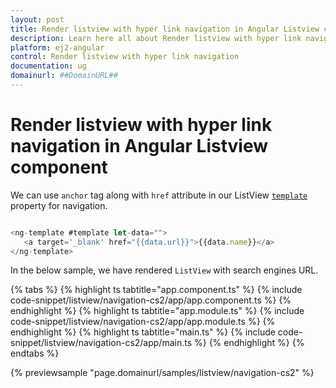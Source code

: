 ```yaml
---
layout: post
title: Render listview with hyper link navigation in Angular Listview component | Syncfusion
description: Learn here all about Render listview with hyper link navigation in Syncfusion Angular Listview component of Syncfusion Essential JS 2 and more.
platform: ej2-angular
control: Render listview with hyper link navigation 
documentation: ug
domainurl: ##DomainURL##
---
```


# Render listview with hyper link navigation in Angular Listview component

We can use `anchor` tag along with `href` attribute in our ListView [`template`](https://ej2.syncfusion.com/angular/documentation/api/list-view#template) property for navigation.

```typescript

<ng-template #template let-data="">
   <a target='_blank' href="{{data.url}}">{{data.name}}</a>
</ng-template>

```

In the below sample, we have rendered `ListView` with search engines URL.

{% tabs %}
{% highlight ts tabtitle="app.component.ts" %}
{% include code-snippet/listview/navigation-cs2/app/app.component.ts %}
{% endhighlight %}
{% highlight ts tabtitle="app.module.ts" %}
{% include code-snippet/listview/navigation-cs2/app/app.module.ts %}
{% endhighlight %}
{% highlight ts tabtitle="main.ts" %}
{% include code-snippet/listview/navigation-cs2/app/main.ts %}
{% endhighlight %}
{% endtabs %}
  
{% previewsample "page.domainurl/samples/listview/navigation-cs2" %}
